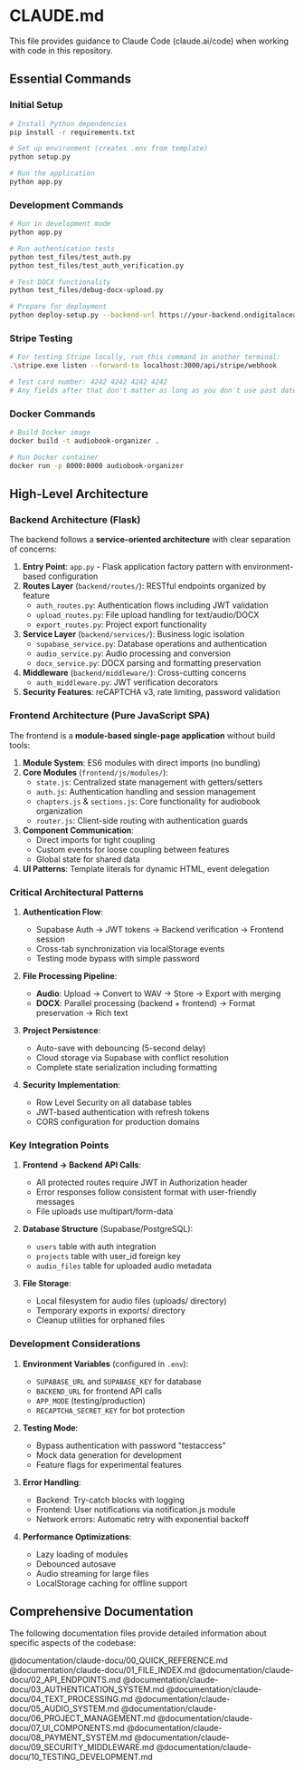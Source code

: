 # CLAUDE.md

This file provides guidance to Claude Code (claude.ai/code) when working with code in this repository.

## Essential Commands

### Initial Setup
```bash
# Install Python dependencies
pip install -r requirements.txt

# Set up environment (creates .env from template)
python setup.py

# Run the application
python app.py
```

### Development Commands
```bash
# Run in development mode
python app.py

# Run authentication tests
python test_files/test_auth.py
python test_files/test_auth_verification.py

# Test DOCX functionality
python test_files/debug-docx-upload.py

# Prepare for deployment
python deploy-setup.py --backend-url https://your-backend.ondigitalocean.app
```

### Stripe Testing
```bash
# For testing Stripe locally, run this command in another terminal:
.\stripe.exe listen --forward-to localhost:3000/api/stripe/webhook

# Test card number: 4242 4242 4242 4242
# Any fields after that don't matter as long as you don't use past dates
```

### Docker Commands
```bash
# Build Docker image
docker build -t audiobook-organizer .

# Run Docker container
docker run -p 8000:8000 audiobook-organizer
```

## High-Level Architecture

### Backend Architecture (Flask)

The backend follows a **service-oriented architecture** with clear separation of concerns:

1. **Entry Point**: `app.py` - Flask application factory pattern with environment-based configuration
2. **Routes Layer** (`backend/routes/`): RESTful endpoints organized by feature
   - `auth_routes.py`: Authentication flows including JWT validation
   - `upload_routes.py`: File upload handling for text/audio/DOCX
   - `export_routes.py`: Project export functionality
3. **Service Layer** (`backend/services/`): Business logic isolation
   - `supabase_service.py`: Database operations and authentication
   - `audio_service.py`: Audio processing and conversion
   - `docx_service.py`: DOCX parsing and formatting preservation
4. **Middleware** (`backend/middleware/`): Cross-cutting concerns
   - `auth_middleware.py`: JWT verification decorators
5. **Security Features**: reCAPTCHA v3, rate limiting, password validation

### Frontend Architecture (Pure JavaScript SPA)

The frontend is a **module-based single-page application** without build tools:

1. **Module System**: ES6 modules with direct imports (no bundling)
2. **Core Modules** (`frontend/js/modules/`):
   - `state.js`: Centralized state management with getters/setters
   - `auth.js`: Authentication handling and session management
   - `chapters.js` & `sections.js`: Core functionality for audiobook organization
   - `router.js`: Client-side routing with authentication guards
3. **Component Communication**: 
   - Direct imports for tight coupling
   - Custom events for loose coupling between features
   - Global state for shared data
4. **UI Patterns**: Template literals for dynamic HTML, event delegation

### Critical Architectural Patterns

1. **Authentication Flow**:
   - Supabase Auth → JWT tokens → Backend verification → Frontend session
   - Cross-tab synchronization via localStorage events
   - Testing mode bypass with simple password

2. **File Processing Pipeline**:
   - **Audio**: Upload → Convert to WAV → Store → Export with merging
   - **DOCX**: Parallel processing (backend + frontend) → Format preservation → Rich text

3. **Project Persistence**:
   - Auto-save with debouncing (5-second delay)
   - Cloud storage via Supabase with conflict resolution
   - Complete state serialization including formatting

4. **Security Implementation**:
   - Row Level Security on all database tables
   - JWT-based authentication with refresh tokens
   - CORS configuration for production domains

### Key Integration Points

1. **Frontend → Backend API Calls**:
   - All protected routes require JWT in Authorization header
   - Error responses follow consistent format with user-friendly messages
   - File uploads use multipart/form-data

2. **Database Structure** (Supabase/PostgreSQL):
   - `users` table with auth integration
   - `projects` table with user_id foreign key
   - `audio_files` table for uploaded audio metadata

3. **File Storage**:
   - Local filesystem for audio files (uploads/ directory)
   - Temporary exports in exports/ directory
   - Cleanup utilities for orphaned files

### Development Considerations

1. **Environment Variables** (configured in `.env`):
   - `SUPABASE_URL` and `SUPABASE_KEY` for database
   - `BACKEND_URL` for frontend API calls
   - `APP_MODE` (testing/production)
   - `RECAPTCHA_SECRET_KEY` for bot protection

2. **Testing Mode**:
   - Bypass authentication with password "testaccess"
   - Mock data generation for development
   - Feature flags for experimental features

3. **Error Handling**:
   - Backend: Try-catch blocks with logging
   - Frontend: User notifications via notification.js module
   - Network errors: Automatic retry with exponential backoff

4. **Performance Optimizations**:
   - Lazy loading of modules
   - Debounced autosave
   - Audio streaming for large files
   - LocalStorage caching for offline support

## Comprehensive Documentation

The following documentation files provide detailed information about specific aspects of the codebase:

@documentation/claude-docu/00_QUICK_REFERENCE.md
@documentation/claude-docu/01_FILE_INDEX.md
@documentation/claude-docu/02_API_ENDPOINTS.md
@documentation/claude-docu/03_AUTHENTICATION_SYSTEM.md
@documentation/claude-docu/04_TEXT_PROCESSING.md
@documentation/claude-docu/05_AUDIO_SYSTEM.md
@documentation/claude-docu/06_PROJECT_MANAGEMENT.md
@documentation/claude-docu/07_UI_COMPONENTS.md
@documentation/claude-docu/08_PAYMENT_SYSTEM.md
@documentation/claude-docu/09_SECURITY_MIDDLEWARE.md
@documentation/claude-docu/10_TESTING_DEVELOPMENT.md
